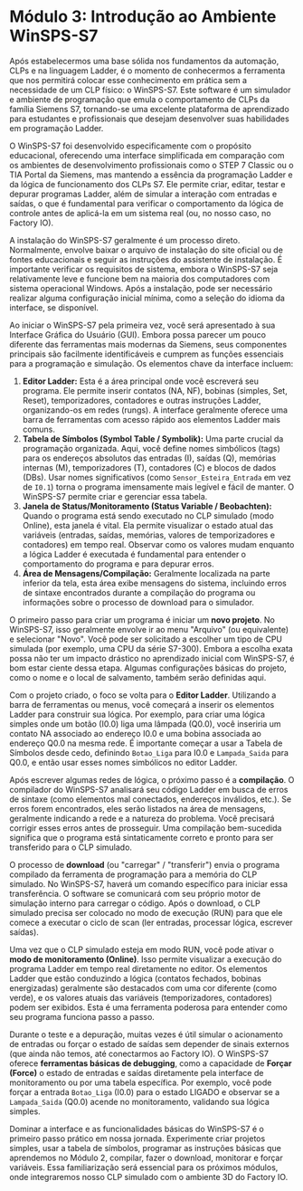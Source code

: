 # Módulo 3: Introdução ao Ambiente WinSPS-S7

Após estabelecermos uma base sólida nos fundamentos da automação, CLPs e na linguagem Ladder, é o momento de conhecermos a ferramenta que nos permitirá colocar esse conhecimento em prática sem a necessidade de um CLP físico: o WinSPS-S7. Este software é um simulador e ambiente de programação que emula o comportamento de CLPs da família Siemens S7, tornando-se uma excelente plataforma de aprendizado para estudantes e profissionais que desejam desenvolver suas habilidades em programação Ladder.

O WinSPS-S7 foi desenvolvido especificamente com o propósito educacional, oferecendo uma interface simplificada em comparação com os ambientes de desenvolvimento profissionais como o STEP 7 Classic ou o TIA Portal da Siemens, mas mantendo a essência da programação Ladder e da lógica de funcionamento dos CLPs S7. Ele permite criar, editar, testar e depurar programas Ladder, além de simular a interação com entradas e saídas, o que é fundamental para verificar o comportamento da lógica de controle antes de aplicá-la em um sistema real (ou, no nosso caso, no Factory IO).

A instalação do WinSPS-S7 geralmente é um processo direto. Normalmente, envolve baixar o arquivo de instalação do site oficial ou de fontes educacionais e seguir as instruções do assistente de instalação. É importante verificar os requisitos de sistema, embora o WinSPS-S7 seja relativamente leve e funcione bem na maioria dos computadores com sistema operacional Windows. Após a instalação, pode ser necessário realizar alguma configuração inicial mínima, como a seleção do idioma da interface, se disponível.

Ao iniciar o WinSPS-S7 pela primeira vez, você será apresentado à sua Interface Gráfica do Usuário (GUI). Embora possa parecer um pouco diferente das ferramentas mais modernas da Siemens, seus componentes principais são facilmente identificáveis e cumprem as funções essenciais para a programação e simulação. Os elementos chave da interface incluem:

1.  **Editor Ladder:** Esta é a área principal onde você escreverá seu programa. Ele permite inserir contatos (NA, NF), bobinas (simples, Set, Reset), temporizadores, contadores e outras instruções Ladder, organizando-os em redes (rungs). A interface geralmente oferece uma barra de ferramentas com acesso rápido aos elementos Ladder mais comuns.
2.  **Tabela de Símbolos (Symbol Table / Symbolik):** Uma parte crucial da programação organizada. Aqui, você define nomes simbólicos (tags) para os endereços absolutos das entradas (I), saídas (Q), memórias internas (M), temporizadores (T), contadores (C) e blocos de dados (DBs). Usar nomes significativos (como `Sensor_Esteira_Entrada` em vez de `I0.1`) torna o programa imensamente mais legível e fácil de manter. O WinSPS-S7 permite criar e gerenciar essa tabela.
3.  **Janela de Status/Monitoramento (Status Variable / Beobachten):** Quando o programa está sendo executado no CLP simulado (modo Online), esta janela é vital. Ela permite visualizar o estado atual das variáveis (entradas, saídas, memórias, valores de temporizadores e contadores) em tempo real. Observar como os valores mudam enquanto a lógica Ladder é executada é fundamental para entender o comportamento do programa e para depurar erros.
4.  **Área de Mensagens/Compilação:** Geralmente localizada na parte inferior da tela, esta área exibe mensagens do sistema, incluindo erros de sintaxe encontrados durante a compilação do programa ou informações sobre o processo de download para o simulador.

O primeiro passo para criar um programa é iniciar um **novo projeto**. No WinSPS-S7, isso geralmente envolve ir ao menu "Arquivo" (ou equivalente) e selecionar "Novo". Você pode ser solicitado a escolher um tipo de CPU simulada (por exemplo, uma CPU da série S7-300). Embora a escolha exata possa não ter um impacto drástico no aprendizado inicial com WinSPS-S7, é bom estar ciente dessa etapa. Algumas configurações básicas do projeto, como o nome e o local de salvamento, também serão definidas aqui.

Com o projeto criado, o foco se volta para o **Editor Ladder**. Utilizando a barra de ferramentas ou menus, você começará a inserir os elementos Ladder para construir sua lógica. Por exemplo, para criar uma lógica simples onde um botão (I0.0) liga uma lâmpada (Q0.0), você inseriria um contato NA associado ao endereço I0.0 e uma bobina associada ao endereço Q0.0 na mesma rede. É importante começar a usar a Tabela de Símbolos desde cedo, definindo `Botao_Liga` para I0.0 e `Lampada_Saida` para Q0.0, e então usar esses nomes simbólicos no editor Ladder.

Após escrever algumas redes de lógica, o próximo passo é a **compilação**. O compilador do WinSPS-S7 analisará seu código Ladder em busca de erros de sintaxe (como elementos mal conectados, endereços inválidos, etc.). Se erros forem encontrados, eles serão listados na área de mensagens, geralmente indicando a rede e a natureza do problema. Você precisará corrigir esses erros antes de prosseguir. Uma compilação bem-sucedida significa que o programa está sintaticamente correto e pronto para ser transferido para o CLP simulado.

O processo de **download** (ou "carregar" / "transferir") envia o programa compilado da ferramenta de programação para a memória do CLP simulado. No WinSPS-S7, haverá um comando específico para iniciar essa transferência. O software se comunicará com seu próprio motor de simulação interno para carregar o código. Após o download, o CLP simulado precisa ser colocado no modo de execução (RUN) para que ele comece a executar o ciclo de scan (ler entradas, processar lógica, escrever saídas).

Uma vez que o CLP simulado esteja em modo RUN, você pode ativar o **modo de monitoramento (Online)**. Isso permite visualizar a execução do programa Ladder em tempo real diretamente no editor. Os elementos Ladder que estão conduzindo a lógica (contatos fechados, bobinas energizadas) geralmente são destacados com uma cor diferente (como verde), e os valores atuais das variáveis (temporizadores, contadores) podem ser exibidos. Esta é uma ferramenta poderosa para entender como seu programa funciona passo a passo.

Durante o teste e a depuração, muitas vezes é útil simular o acionamento de entradas ou forçar o estado de saídas sem depender de sinais externos (que ainda não temos, até conectarmos ao Factory IO). O WinSPS-S7 oferece **ferramentas básicas de debugging**, como a capacidade de **Forçar (Force)** o estado de entradas e saídas diretamente pela interface de monitoramento ou por uma tabela específica. Por exemplo, você pode forçar a entrada `Botao_Liga` (I0.0) para o estado LIGADO e observar se a `Lampada_Saida` (Q0.0) acende no monitoramento, validando sua lógica simples.

Dominar a interface e as funcionalidades básicas do WinSPS-S7 é o primeiro passo prático em nossa jornada. Experimente criar projetos simples, usar a tabela de símbolos, programar as instruções básicas que aprendemos no Módulo 2, compilar, fazer o download, monitorar e forçar variáveis. Essa familiarização será essencial para os próximos módulos, onde integraremos nosso CLP simulado com o ambiente 3D do Factory IO.

